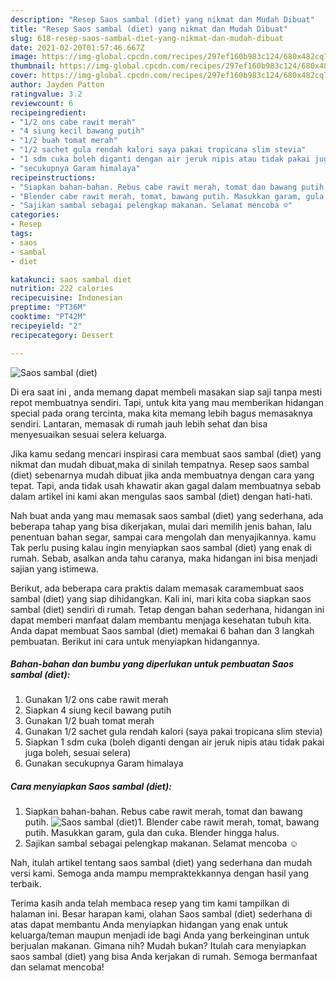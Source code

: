 ```yaml
---
description: "Resep Saos sambal (diet) yang nikmat dan Mudah Dibuat"
title: "Resep Saos sambal (diet) yang nikmat dan Mudah Dibuat"
slug: 618-resep-saos-sambal-diet-yang-nikmat-dan-mudah-dibuat
date: 2021-02-20T01:57:46.667Z
image: https://img-global.cpcdn.com/recipes/297ef160b983c124/680x482cq70/saos-sambal-diet-foto-resep-utama.jpg
thumbnail: https://img-global.cpcdn.com/recipes/297ef160b983c124/680x482cq70/saos-sambal-diet-foto-resep-utama.jpg
cover: https://img-global.cpcdn.com/recipes/297ef160b983c124/680x482cq70/saos-sambal-diet-foto-resep-utama.jpg
author: Jayden Patton
ratingvalue: 3.2
reviewcount: 6
recipeingredient:
- "1/2 ons cabe rawit merah"
- "4 siung kecil bawang putih"
- "1/2 buah tomat merah"
- "1/2 sachet gula rendah kalori saya pakai tropicana slim stevia"
- "1 sdm cuka boleh diganti dengan air jeruk nipis atau tidak pakai juga boleh sesuai selera"
- "secukupnya Garam himalaya"
recipeinstructions:
- "Siapkan bahan-bahan. Rebus cabe rawit merah, tomat dan bawang putih."
- "Blender cabe rawit merah, tomat, bawang putih. Masukkan garam, gula dan cuka. Blender hingga halus."
- "Sajikan sambal sebagai pelengkap makanan. Selamat mencoba ☺️"
categories:
- Resep
tags:
- saos
- sambal
- diet

katakunci: saos sambal diet 
nutrition: 222 calories
recipecuisine: Indonesian
preptime: "PT36M"
cooktime: "PT42M"
recipeyield: "2"
recipecategory: Dessert

---
```



![Saos sambal (diet)](https://img-global.cpcdn.com/recipes/297ef160b983c124/680x482cq70/saos-sambal-diet-foto-resep-utama.jpg)

Di era  saat ini , anda memang dapat membeli masakan siap saji tanpa mesti repot membuatnya sendiri. Tapi, untuk kita yang mau memberikan hidangan special pada orang tercinta, maka kita memang lebih bagus memasaknya sendiri. Lantaran, memasak di rumah jauh lebih sehat dan bisa menyesuaikan sesuai selera keluarga.

Jika kamu sedang mencari inspirasi cara membuat saos sambal (diet) yang nikmat dan mudah dibuat,maka di sinilah tempatnya. Resep saos sambal (diet)  sebenarnya mudah dibuat jika anda membuatnya dengan cara yang tepat. Tapi, anda tidak usah khawatir akan gagal dalam membuatnya 
sebab dalam artikel ini kami akan mengulas saos sambal (diet) dengan hati-hati.  



Nah buat anda yang mau memasak saos sambal (diet) yang sederhana, ada beberapa tahap yang bisa dikerjakan, mulai dari memilih jenis bahan, lalu penentuan bahan segar, sampai cara mengolah dan menyajikannya. kamu Tak perlu pusing kalau ingin menyiapkan saos sambal (diet) yang enak di rumah. Sebab, asalkan anda  tahu caranya, maka hidangan ini bisa menjadi sajian yang istimewa.

Berikut, ada beberapa cara praktis  dalam memasak caramembuat saos sambal (diet) yang siap dihidangkan. Kali ini, mari kita coba siapkan saos sambal (diet) sendiri di rumah. Tetap dengan bahan sederhana, hidangan ini dapat memberi manfaat dalam membantu menjaga kesehatan tubuh kita. Anda dapat membuat Saos sambal (diet) memakai 6 bahan dan 3 langkah pembuatan. Berikut ini cara untuk menyiapkan hidangannya.

<!--inarticleads1-->

##### Bahan-bahan dan bumbu yang diperlukan untuk pembuatan Saos sambal (diet):

1. Gunakan 1/2 ons cabe rawit merah
1. Siapkan 4 siung kecil bawang putih
1. Gunakan 1/2 buah tomat merah
1. Gunakan 1/2 sachet gula rendah kalori (saya pakai tropicana slim stevia)
1. Siapkan 1 sdm cuka (boleh diganti dengan air jeruk nipis atau tidak pakai juga boleh, sesuai selera)
1. Gunakan secukupnya Garam himalaya




<!--inarticleads2-->

##### Cara menyiapkan Saos sambal (diet):

1. Siapkan bahan-bahan. Rebus cabe rawit merah, tomat dan bawang putih.
<img src="https://img-global.cpcdn.com/steps/d73a63ccea8e2e2a/160x128cq70/saos-sambal-diet-langkah-memasak-1-foto.jpg" alt="Saos sambal (diet)">1. Blender cabe rawit merah, tomat, bawang putih. Masukkan garam, gula dan cuka. Blender hingga halus.
1. Sajikan sambal sebagai pelengkap makanan. Selamat mencoba ☺️




Nah, itulah artikel tentang  saos sambal (diet)  yang sederhana dan mudah versi kami. Semoga anda mampu mempraktekkannya dengan hasil yang terbaik. 

Terima kasih anda telah membaca resep yang tim kami tampilkan di halaman ini. Besar harapan kami, olahan  Saos sambal (diet) sederhana di atas dapat membantu Anda menyiapkan hidangan yang enak untuk keluarga/teman maupun menjadi ide bagi Anda yang berkeinginan untuk berjualan makanan. Gimana nih? Mudah bukan? Itulah cara menyiapkan saos sambal (diet) yang bisa Anda kerjakan di rumah. Semoga bermanfaat dan selamat mencoba!

